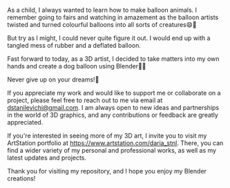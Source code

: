 As a child, I always wanted to learn how to make balloon animals. 
I remember going to fairs and watching in amazement as the balloon artists twisted and turned colourful balloons into all sorts of creatures😄🐶

But try as I might, I could never quite figure it out. I would end up with a tangled mess of rubber and a deflated balloon.

Fast forward to today, as a 3D artist, I decided to take matters into my own hands and create a dog balloon using Blender🤩🙌

Never give up on your dreams!💫

If you appreciate my work and would like to support me or collaborate on a project, please feel free to reach out to me via email at dstanilevichi@gmail.com. I am always open to new ideas and partnerships in the world of 3D graphics, and any contributions or feedback are greatly appreciated.

If you're interested in seeing more of my 3D art, I invite you to visit my ArtStation portfolio at https://www.artstation.com/daria_stnl. There, you can find a wider variety of my personal and professional works, as well as my latest updates and projects.

Thank you for visiting my repository, and I hope you enjoy my Blender creations!
